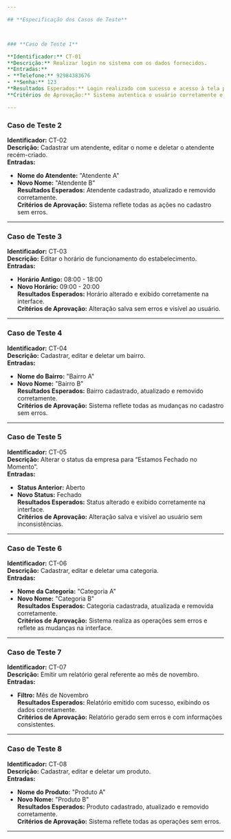 ```yaml
---

## **Especificação dos Casos de Teste**



### **Caso de Teste 1**

**Identificador:** CT-01  
**Descrição:** Realizar login no sistema com os dados fornecidos.  
**Entradas:**  
- **Telefone:** 92984383676  
- **Senha:** 123  
**Resultados Esperados:** Login realizado com sucesso e acesso à tela principal.  
**Critérios de Aprovação:** Sistema autentica o usuário corretamente e exibe a tela inicial.  

---
```


### **Caso de Teste 2**  
**Identificador:** CT-02  
**Descrição:** Cadastrar um atendente, editar o nome e deletar o atendente recém-criado.  
**Entradas:**  
- **Nome do Atendente:** "Atendente A"  
- **Novo Nome:** "Atendente B"  
**Resultados Esperados:** Atendente cadastrado, atualizado e removido corretamente.  
**Critérios de Aprovação:** Sistema reflete todas as ações no cadastro sem erros.  

---

### **Caso de Teste 3**  
**Identificador:** CT-03  
**Descrição:** Editar o horário de funcionamento do estabelecimento.  
**Entradas:**  
- **Horário Antigo:** 08:00 - 18:00  
- **Novo Horário:** 09:00 - 20:00  
**Resultados Esperados:** Horário alterado e exibido corretamente na interface.  
**Critérios de Aprovação:** Alteração salva sem erros e visível ao usuário.  

---

### **Caso de Teste 4**  
**Identificador:** CT-04  
**Descrição:** Cadastrar, editar e deletar um bairro.  
**Entradas:**  
- **Nome do Bairro:** "Bairro A"  
- **Novo Nome:** "Bairro B"  
**Resultados Esperados:** Bairro cadastrado, atualizado e removido corretamente.  
**Critérios de Aprovação:** Sistema reflete todas as mudanças no cadastro sem erros.  

---

### **Caso de Teste 5**  
**Identificador:** CT-05  
**Descrição:** Alterar o status da empresa para “Estamos Fechado no Momento”.  
**Entradas:**  
- **Status Anterior:** Aberto  
- **Novo Status:** Fechado  
**Resultados Esperados:** Status alterado e exibido corretamente na interface.  
**Critérios de Aprovação:** Alteração salva e visível ao usuário sem inconsistências.  

---

### **Caso de Teste 6**  
**Identificador:** CT-06  
**Descrição:** Cadastrar, editar e deletar uma categoria.  
**Entradas:**  
- **Nome da Categoria:** "Categoria A"  
- **Novo Nome:** "Categoria B"  
**Resultados Esperados:** Categoria cadastrada, atualizada e removida corretamente.  
**Critérios de Aprovação:** Sistema realiza as operações sem erros e reflete as mudanças na interface.  

---

### **Caso de Teste 7**  
**Identificador:** CT-07  
**Descrição:** Emitir um relatório geral referente ao mês de novembro.  
**Entradas:**  
- **Filtro:** Mês de Novembro  
**Resultados Esperados:** Relatório emitido com sucesso, exibindo os dados corretamente.  
**Critérios de Aprovação:** Relatório gerado sem erros e com informações consistentes.  

---

### **Caso de Teste 8**  
**Identificador:** CT-08  
**Descrição:** Cadastrar, editar e deletar um produto.  
**Entradas:**  
- **Nome do Produto:** "Produto A"  
- **Novo Nome:** "Produto B"  
**Resultados Esperados:** Produto cadastrado, atualizado e removido corretamente.  
**Critérios de Aprovação:** Sistema reflete todas as operações sem erros.  

---



